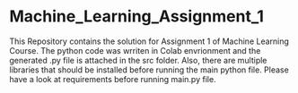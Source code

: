 # Machine_Learning_Assignment_1

This Repository contains the solution for Assignment 1 of Machine Learning Course. The python code was wrriten in Colab envrionment and the generated .py file is attached in the src folder.
Also, there are multiple libraries that should be installed before running the main python file. Please have a look at requirements before running main.py file.

